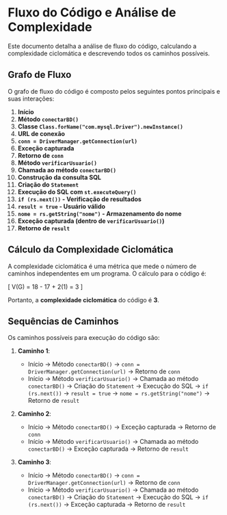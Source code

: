 # Fluxo do Código e Análise de Complexidade

Este documento detalha a análise de fluxo do código, calculando a complexidade ciclomática e descrevendo todos os caminhos possíveis.

## **Grafo de Fluxo**

O grafo de fluxo do código é composto pelos seguintes pontos principais e suas interações:

1. **Início**
2. **Método `conectarBD()`**
3. **Classe `Class.forName("com.mysql.Driver").newInstance()`**
4. **URL de conexão**
5. **`conn = DriverManager.getConnection(url)`**
6. **Exceção capturada**
7. **Retorno de `conn`**
8. **Método `verificarUsuario()`**
9. **Chamada ao método `conectarBD()`**
10. **Construção da consulta SQL**
11. **Criação do `Statement`**
12. **Execução do SQL com `st.executeQuery()`**
13. **`if (rs.next())` - Verificação de resultados**
14. **`result = true` - Usuário válido**
15. **`nome = rs.getString("nome")` - Armazenamento do nome**
16. **Exceção capturada (dentro de `verificarUsuario()`)**
17. **Retorno de `result`**

## **Cálculo da Complexidade Ciclomática**

A complexidade ciclomática é uma métrica que mede o número de caminhos independentes em um programa. O cálculo para o código é:

\[
V(G) = 18 - 17 + 2(1) = 3
\]

Portanto, a **complexidade ciclomática** do código é **3**.

## **Sequências de Caminhos**

Os caminhos possíveis para execução do código são:

1. **Caminho 1**: 
   - Início → Método `conectarBD()` → `conn = DriverManager.getConnection(url)` → Retorno de `conn`
   - Início → Método `verificarUsuario()` → Chamada ao método `conectarBD()` → Criação do `Statement` → Execução do SQL → `if (rs.next())` → `result = true` → `nome = rs.getString("nome")` → Retorno de `result`

2. **Caminho 2**: 
   - Início → Método `conectarBD()` → Exceção capturada → Retorno de `conn`
   - Início → Método `verificarUsuario()` → Chamada ao método `conectarBD()` → Exceção capturada → Retorno de `result`

3. **Caminho 3**: 
   - Início → Método `conectarBD()` → `conn = DriverManager.getConnection(url)` → Retorno de `conn`
   - Início → Método `verificarUsuario()` → Chamada ao método `conectarBD()` → Criação do `Statement` → Execução do SQL → `if (rs.next())` → Exceção capturada → Retorno de `result`
